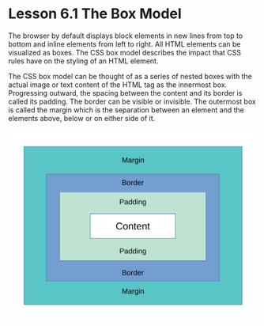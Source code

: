 # Lesson 6.1 The Box Model

The browser by default displays block elements in new lines from top to bottom and inline elements from left to right. All HTML elements can be visualized as boxes. The CSS box model describes the impact that CSS rules have on the styling of an HTML element. 

The CSS box model can be thought of as a series of nested boxes with the actual image or text content of the HTML tag as the innermost box. Progressing outward,  the spacing between the content and its border is called its padding. The border can be visible or invisible. The outermost box is called the margin which is the separation between an element and the elements above, below or on either side of it.

![CSS Box Model](.gitbook/assets/box-model.svg)

